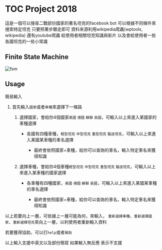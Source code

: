 # TOC Project 2018
這是一個可以搜尋二戰部份國家的著名坦克的facebook bot
可以根據不同條件來搜索特定坦克
只要照著步驟走即可
資料來源利用wikipedia爬蟲(wptools, wikipedia)
還有youtube爬蟲
給使用者相關坦克知識與影片
以及會給使用者一些各國坦克的一些小常識


## Finite State Machine
![fsm](./fsm.png)

## Usage
簡易輸入
1. 首先輸入```國家```或者```車種```來選擇下一條路

    1. 選擇國家，會給你4個國家```美國``` ```德國``` ```蘇聯``` ```英國```，可輸入以上來進入某國家的車種選擇
    
        - 各國有四種車種，```輕型坦克``` ```中型坦克``` ```重型坦克``` ```驅逐坦克```，可輸入以上來進入某國某車種的車名選擇

            - 最終會依照國家+車種，給你可以查詢的車名，輸入特定車名來獲得知識
    2. 選擇車種，會給你4個車種```輕型坦克``` ```中型坦克``` ```重型坦克``` ```驅逐坦克```，可輸入以上來進入某車種的國家選擇

        - 各車種有四種國家，```美國``` ```德國``` ```蘇聯``` ```英國```，可輸入以上來進入某國某車種的車名選擇
    
            - 最終會依照國家+車種，給你可以查詢的車名，輸入特定車名來獲得知識

以上若要向上一層，可依據上一層可能為何，來輸入，
```重新選擇車種```、```重新選擇國家```、```重新選擇坦克```來向上一層，以利使用者重新輸入資料

若要獲得協助，可以打```help```或者```幫助```

以上輸入支援中英文以及部份簡寫
如果輸入無反應 表示不支援
    
